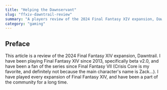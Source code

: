 ```yaml
---
title: "Helping the Dawnservant"
slug: "ffxiv-dawntrail-review"
summary: "A players review of the 2024 Final Fantasy XIV expansion, Dawntrail"
category: "gaming"
---
```


## Preface

This article is a review of the 2024 Final Fantasy XIV expansion, Dawntrail. I have been playing Final Fantasy XIV since 2013, specifically beta v2.0, and have been a fan of the series since Final Fantasy VII (Crisis Core is my favorite, and definitely not because the main character's name is Zack...). I have played every expansion of Final Fantasy XIV, and have been a part of the community for a long time.
